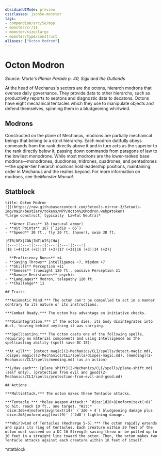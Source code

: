 ```yaml
---
obsidianUIMode: preview
cssclasses: json5e-monster
tags:
- compendium/src/5e/mpp
- monster/cr/11
- monster/size/large
- monster/type/construct
aliases: ["Octon Modron"]
---
```

# Octon Modron
*Source: Morte's Planar Parade p. 40, Sigil and the Outlands*  

At the head of Mechanus's sectors are the octons, hierarch modrons that oversee daily governance. They provide data to other hierarchs, such as productivity reports to septons and diagnostic data to decatons. Octons have eight mechanical tentacles which they use to manipulate objects and defend themselves, spinning them in a bludgeoning whirlwind.

## Modrons

Constructed on the plane of Mechanus, modrons are partially mechanical beings that belong to a strict hierarchy. Each modron dutifully obeys commands from the rank directly above it and in turn acts as the superior to the rank directly below it, passing down commands from paragons of law to the lowliest monodrone. While most modrons are the lower-ranked base modrons—monodrones, duodrones, tridrones, quadrones, and pentadrones—the upper-tier hierarch modrons hold leadership positions, maintaining order in Mechanus and the realms beyond. For more information on modrons, see the*Monster Manual*.

## Statblock

```ad-statblock
title: Octon Modron
![](https://raw.githubusercontent.com/5etools-mirror-3/5etools-img/main/bestiary/tokens/MPP/Octon%20Modron.webp#token)
*Large construct, typically  Lawful Neutral*

- **Armor Class** 18 (natural armor)
- **Hit Points** 187 (`22d10 + 66`)
- **Speed** 30 ft., fly 30 ft. (hover), swim 30 ft.

|STR|DEX|CON|INT|WIS|CHA|
|:---:|:---:|:---:|:---:|:---:|:---:|
|18 (+4)|14 (+2)|17 (+3)|17 (+3)|16 (+3)|14 (+2)|

- **Proficiency Bonus** +4
- **Saving Throws** Intelligence +7, Wisdom +7
- **Skills** Perception +11
- **Senses** truesight 120 ft., passive Perception 21
- **Damage Resistances** psychic
- **Languages** Modron, telepathy 120 ft.
- **Challenge** 11

## Traits

***Axiomatic Mind.*** The octon can't be compelled to act in a manner contrary to its nature or its instructions.

***Combat Ready.*** The octon has advantage on initiative checks.

***Disintegration.*** If the octon dies, its body disintegrates into dust, leaving behind anything it was carrying.

***Spellcasting.*** The octon casts one of the following spells, requiring no material components and using Intelligence as the spellcasting ability (spell save DC 15):

**At will**: [detect magic](2-Mechanics/CLI/spells/detect-magic.md), [dispel magic](2-Mechanics/CLI/spells/dispel-magic.md), [mending](2-Mechanics/CLI/spells/mending.md) (as an action)

**1/day each**: [plane shift](2-Mechanics/CLI/spells/plane-shift.md) (self only), [protection from evil and good](2-Mechanics/CLI/spells/protection-from-evil-and-good.md)

## Actions

***Multiattack.*** The octon makes three Tentacle attacks.

***Tentacle.*** *Melee Weapon Attack:* `dice:1d20+8|noform|text(+8)` to hit, reach 10 ft., one target. *Hit:* `dice:3d6+4|noform|avg|text(14)` (`3d6 + 4`) bludgeoning damage plus `dice:2d8|noform|avg|text(9)` (`2d8`) lightning damage.

***Whirlwind of Tentacles (Recharge 5-6).*** The octon rapidly extends and spins its ring of tentacles. Each creature within 20 feet of the octon must succeed on a DC 16 Strength saving throw or be pulled up to 10 feet in a straight line toward the octon. Then, the octon makes two Tentacle attacks against each creature within 10 feet of itself.
```
^statblock